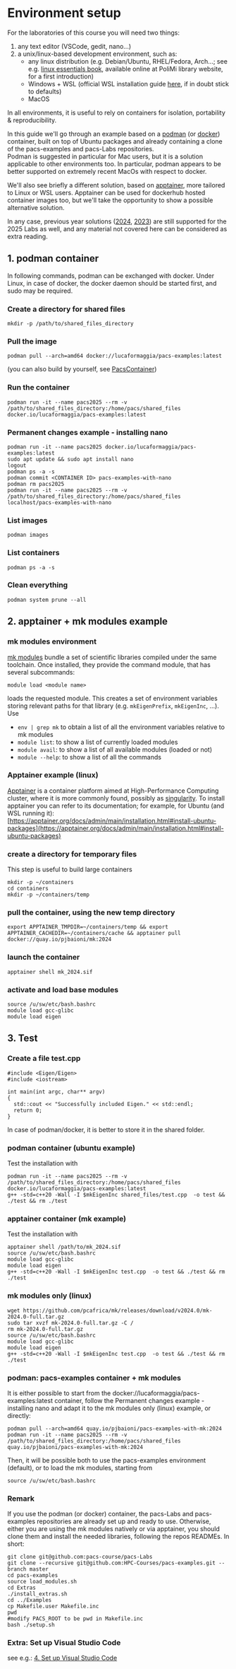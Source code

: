 # Environment setup

For the laboratories of this course you will need two things:  

1. any text editor (VSCode, gedit, nano...)  
2. a unix/linux-based development environment, such as:  
   + any linux distribution (e.g. Debian/Ubuntu, RHEL/Fedora, Arch...; see e.g. [linux essentials book](https://www.bibliosearch.polimi.it/permalink/39PMI_INST/1nvvje2/alma9956393108776), available online at PoliMi library website, for a first introduction)  
   + Windows + WSL (official WSL installation guide [here](https://learn.microsoft.com/en-us/windows/wsl/install), if in doubt stick to defaults)
   + MacOS  

In all environments, it is useful to rely on containers for isolation, portability & reproducibility.  

In this guide we'll go through an example based on a [podman](https://podman.io/get-started) (or [docker](https://www.docker.com/get-started/)) container, built on top of Ubuntu packages and already containing a clone of the pacs-examples and pacs-Labs repositories.  
Podman is suggested in particular for Mac users, but it is a solution applicable to other environments too. In particular, podman appears to be better supported on extremely recent MacOs with respect to docker.

We'll also see briefly a different solution, based on [apptainer](https://apptainer.org/docs/user/main/quick_start.html), more tailored to Linux or WSL users. Apptainer can be used for dockerhub hosted container images too, but we'll take the opportunity to show a possible alternative solution.

In any case, previous year solutions ([2024](https://github.com/pacs-course/pacs-Labs/tree/main/Labs/2024/00-environment_setup), [2023](https://github.com/pacs-course/pacs-Labs/tree/main/Labs/2023/00-environment_setup)) are still supported for the 2025 Labs as well, and any material not covered here can be considered as extra reading.

## 1. podman container

In following commands, podman can be exchanged with docker. Under Linux, in case of docker, the docker daemon should be started first, and sudo may be required.  

### Create a directory for shared files

```
mkdir -p /path/to/shared_files_directory
```

### Pull the image

```
podman pull --arch=amd64 docker://lucaformaggia/pacs-examples:latest
```

(you can also build by yourself, see [PacsContainer](https://github.com/pacs-course/PacsContainer))

### Run the container

```
podman run -it --name pacs2025 --rm -v /path/to/shared_files_directory:/home/pacs/shared_files docker.io/lucaformaggia/pacs-examples:latest
```

### Permanent changes example - installing nano

```
podman run -it --name pacs2025 docker.io/lucaformaggia/pacs-examples:latest
sudo apt update && sudo apt install nano
logout
podman ps -a -s
podman commit <CONTAINER ID> pacs-examples-with-nano
podman rm pacs2025
podman run -it --name pacs2025 --rm -v /path/to/shared_files_directory:/home/pacs/shared_files localhost/pacs-examples-with-nano
```

### List images

```
podman images
```

### List containers

```
podman ps -a -s
```

### Clean everything

```
podman system prune --all
```

## 2. apptainer + mk modules example

### mk modules environment

[mk modules](https://github.com/pjbaioni/mk) bundle a set of scientific libraries compiled under the same toolchain. Once installed, they provide the command module, that has several subcommands:

```
module load <module name> 
```

loads the requested module. This creates a set of environment variables storing relevant paths for that library (e.g. `mkEigenPrefix`, `mkEigenInc`, ...). Use

+ `env | grep mk`  to obtain a list of all the environment variables relative to mk modules
+ `module list`: to show a list of currently loaded modules
+ `module avail`: to show a list of all available modules (loaded or not)
+ `module --help`: to show a list of all the commands

### Apptainer example (linux)

[Apptainer](https://apptainer.org/docs/user/main/quick_start.html) is a container platform aimed at High-Performance Computing cluster, where it is more commonly found, possibly as [singularity](https://en.wikipedia.org/wiki/Singularity_(software)). To install apptainer you can refer to its documentation; for example, for Ubuntu (and WSL running it):
[https://apptainer.org/docs/admin/main/installation.html#install-ubuntu-packages](https://apptainer.org/docs/admin/main/installation.html#install-ubuntu-packages)

### create a directory for temporary files

This step is useful to build large containers  

```
mkdir -p ~/containers
cd containers
mkdir -p ~/containers/temp
```

### pull the container, using the new temp directory

```
export APPTAINER_TMPDIR=~/containers/temp && export APPTAINER_CACHEDIR=~/containers/cache && apptainer pull docker://quay.io/pjbaioni/mk:2024
```

### launch the container

```
apptainer shell mk_2024.sif
```

### activate and load base modules

```
source /u/sw/etc/bash.bashrc
module load gcc-glibc
module load eigen
```

## 3. Test

### Create a file test.cpp

```
#include <Eigen/Eigen>
#include <iostream>

int main(int argc, char** argv)
{
  std::cout << "Successfully included Eigen." << std::endl;
  return 0;
}
```

In case of podman/docker, it is better to store it in the shared folder.

### podman container (ubuntu example)

Test the installation with

```
podman run -it --name pacs2025 --rm -v /path/to/shared_files_directory:/home/pacs/shared_files docker.io/lucaformaggia/pacs-examples:latest
g++ -std=c++20 -Wall -I $mkEigenInc shared_files/test.cpp  -o test && ./test && rm ./test
```

### apptainer container (mk example)

Test the installation with

```
apptainer shell /path/to/mk_2024.sif
source /u/sw/etc/bash.bashrc
module load gcc-glibc
module load eigen
g++ -std=c++20 -Wall -I $mkEigenInc test.cpp  -o test && ./test && rm ./test
```

### mk modules only (linux)

```
wget https://github.com/pcafrica/mk/releases/download/v2024.0/mk-2024.0-full.tar.gz
sudo tar xvzf mk-2024.0-full.tar.gz -C /
rm mk-2024.0-full.tar.gz
source /u/sw/etc/bash.bashrc
module load gcc-glibc
module load eigen
g++ -std=c++20 -Wall -I $mkEigenInc test.cpp  -o test && ./test && rm ./test
```

### podman: pacs-examples container + mk modules

It is either possible to start from the docker://lucaformaggia/pacs-examples:latest container, follow the Permanent changes example - installing nano and adapt it to the mk modules only (linux) example, or directly:

```
podman pull --arch=amd64 quay.io/pjbaioni/pacs-examples-with-mk:2024
podman run -it --name pacs2025 --rm -v /path/to/shared_files_directory:/home/pacs/shared_files quay.io/pjbaioni/pacs-examples-with-mk:2024
```

Then, it will be possible both to use the pacs-examples environment (default), or to load the mk modules, starting from

```
source /u/sw/etc/bash.bashrc
```

### Remark

If you use the podman (or docker) container, the pacs-Labs and pacs-examples repositories are already set up and ready to use.
Otherwise, either you are using the mk modules natively or via apptainer, you should clone them and install the needed libraries, following the repos READMEs. In short:

```
git clone git@github.com:pacs-course/pacs-Labs
git clone --recursive git@github.com:HPC-Courses/pacs-examples.git --branch master
cd pacs-examples
source load_modules.sh
cd Extras
./install_extras.sh
cd ../Examples
cp Makefile.user Makefile.inc
pwd
#modify PACS_ROOT to be pwd in Makefile.inc
bash ./setup.sh
```

### Extra: Set up Visual Studio Code

see e.g.: [4. Set up Visual Studio Code](https://github.com/HPC-Courses/AMSC-Labs/tree/main/Labs/2023-24/lab00-setup#4-set-up-visual-studio-code)
